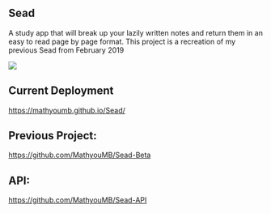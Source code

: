 

## Sead

A study app that will break up your lazily written notes and return them in an easy to read page by page format. This project is a recreation of my previous Sead from February 2019

<img src="https://cdn.discordapp.com/attachments/490220076163792896/653424130334523442/unknown.png"></img>

## Current Deployment
https://mathyoumb.github.io/Sead/

## Previous Project:
https://github.com/MathyouMB/Sead-Beta

## API:
https://github.com/MathyouMB/Sead-API
